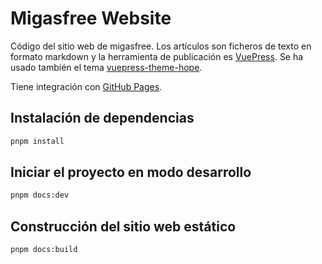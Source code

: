 # Migasfree Website

Código del sitio web de migasfree. Los artículos son ficheros de texto en formato markdown y la herramienta de publicación es [VuePress](https://v2.vuepress.vuejs.org/). Se ha usado también el tema [vuepress-theme-hope](https://theme-hope.vuejs.press/).

Tiene integración con [GitHub Pages](https://pages.github.com/).

## Instalación de dependencias

```bash
pnpm install
```

## Iniciar el proyecto en modo desarrollo

```bash
pnpm docs:dev
```

## Construcción del sitio web estático

```bash
pnpm docs:build
```
